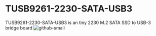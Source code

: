 # TUSB9261-2230-SATA-USB3
TUSB9261-2230-SATA-USB3 is an tiny 2230 M.2 SATA SSD to USB-3 bridge board
![github-small](https://cdn.discordapp.com/attachments/857047152684564523/959549311945936936/unknown.png)
